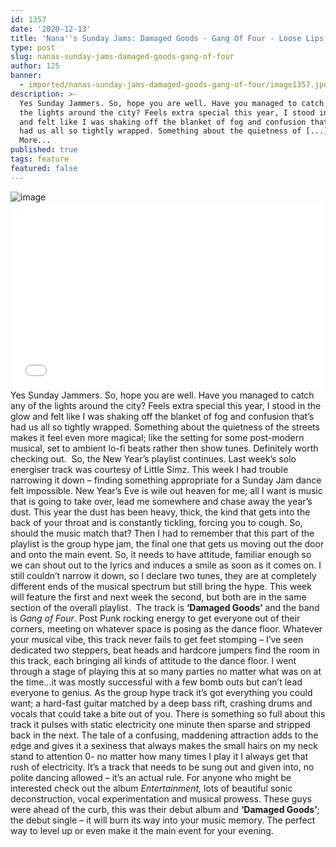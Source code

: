 ```yaml
---
id: 1357
date: '2020-12-13'
title: 'Nana''s Sunday Jams: Damaged Goods - Gang Of Four - Loose Lips'
type: post
slug: nanas-sunday-jams-damaged-goods-gang-of-four
author: 125
banner:
  - imported/nanas-sunday-jams-damaged-goods-gang-of-four/image1357.jpeg
description: >-
  Yes Sunday Jammers. So, hope you are well. Have you managed to catch any of
  the lights around the city? Feels extra special this year, I stood in the glow
  and felt like I was shaking off the blanket of fog and confusion that&rsquo;s
  had us all so tightly wrapped. Something about the quietness of [...]Read
  More...
published: true
tags: feature
featured: false
---
```

![image](../imported/nanas-sunday-jams-damaged-goods-gang-of-four/image1357.jpeg)<iframe width='100%' height='300' scrolling='no' frameborder='no' allow='autoplay' src='//www.youtube.com/embed/byCqOvRMOvo?wmode=opaque'></iframe>Yes Sunday Jammers. So, hope you are well. Have you managed to catch any of the lights around the city? Feels extra special this year, I stood in the glow and felt like I was shaking off the blanket of fog and confusion that’s had us all so tightly wrapped. Something about the quietness of the streets makes it feel even more magical; like the setting for some post-modern musical, set to ambient lo-fi beats rather then show tunes. Definitely worth checking out.  So, the New Year’s playlist continues. Last week’s solo energiser track was courtesy of Little Simz. This week I had trouble narrowing it down – finding something appropriate for a Sunday Jam dance felt impossible. New Year’s Eve is wile out heaven for me; all I want is music that is going to take over, lead me somewhere and chase away the year’s dust. This year the dust has been heavy, thick, the kind that gets into the back of your throat and is constantly tickling, forcing you to cough. So, should the music match that? Then I had to remember that this part of the playlist is the group hype jam, the final one that gets us moving out the door and onto the main event. So, it needs to have attitude, familiar enough so we can shout out to the lyrics and induces a smile as soon as it comes on. I still couldn’t narrow it down, so I declare two tunes, they are at completely different ends of the musical spectrum but still bring the hype. This week will feature the first and next week the second, but both are in the same section of the overall playlist.  The track is **‘Damaged Goods’** and the band is _Gang of Four_. Post Punk rocking energy to get everyone out of their corners, meeting on whatever space is posing as the dance floor. Whatever your musical vibe, this track never fails to get feet stomping – I’ve seen dedicated two steppers, beat heads and hardcore jumpers find the room in this track, each bringing all kinds of attitude to the dance floor. I went through a stage of playing this at so many parties no matter what was on at the time…it was mostly successful with a few bomb outs but can’t lead everyone to genius. As the group hype track it’s got everything you could want; a hard-fast guitar matched by a deep bass rift, crashing drums and vocals that could take a bite out of you. There is something so full about this track it pulses with static electricity one minute then sparse and stripped back in the next. The tale of a confusing, maddening attraction adds to the edge and gives it a sexiness that always makes the small hairs on my neck stand to attention 0- no matter how many times I play it I always get that rush of electricity. It’s a track that needs to be sung out and given into, no polite dancing allowed – it’s an actual rule. For anyone who might be interested check out the album _Entertainment,_ lots of beautiful sonic deconstruction, vocal experimentation and musical prowess. These guys were ahead of the curb, this was their debut album and **‘Damaged Goods’**; the debut single – it will burn its way into your music memory. The perfect way to level up or even make it the main event for your evening.